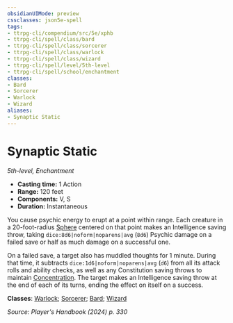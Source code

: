 ```yaml
---
obsidianUIMode: preview
cssclasses: json5e-spell
tags:
- ttrpg-cli/compendium/src/5e/xphb
- ttrpg-cli/spell/class/bard
- ttrpg-cli/spell/class/sorcerer
- ttrpg-cli/spell/class/warlock
- ttrpg-cli/spell/class/wizard
- ttrpg-cli/spell/level/5th-level
- ttrpg-cli/spell/school/enchantment
classes:
- Bard
- Sorcerer
- Warlock
- Wizard
aliases:
- Synaptic Static
---
```

# Synaptic Static
*5th-level, Enchantment*  


- **Casting time:** 1 Action
- **Range:** 120 feet
- **Components:** V, S
- **Duration:** Instantaneous

You cause psychic energy to erupt at a point within range. Each creature in a 20-foot-radius [Sphere](/3-Mechanics/CLI/variant-rules/sphere-area-of-effect-xphb.md) centered on that point makes an Intelligence saving throw, taking `dice:8d6|noform|noparens|avg` (`8d6`) Psychic damage on a failed save or half as much damage on a successful one.

On a failed save, a target also has muddled thoughts for 1 minute. During that time, it subtracts `dice:1d6|noform|noparens|avg` (`d6`) from all its attack rolls and ability checks, as well as any Constitution saving throws to maintain [Concentration](/3-Mechanics/CLI/conditions.md#Concentration). The target makes an Intelligence saving throw at the end of each of its turns, ending the effect on itself on a success.

**Classes**: [Warlock](/3-Mechanics/CLI/lists/list-spells-classes-warlock.md); [Sorcerer](/3-Mechanics/CLI/lists/list-spells-classes-sorcerer.md); [Bard](/3-Mechanics/CLI/lists/list-spells-classes-bard.md); [Wizard](/3-Mechanics/CLI/lists/list-spells-classes-wizard.md)

*Source: Player's Handbook (2024) p. 330*